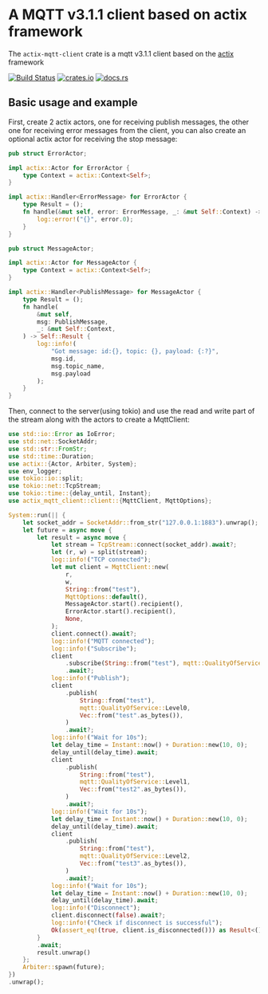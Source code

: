 # A MQTT v3.1.1 client based on actix framework

The `actix-mqtt-client` crate is a mqtt v3.1.1 client based on the [actix](https://github.com/actix/actix) framework

[![Build Status](https://travis-ci.org/Syndim/actix-mqtt-client.svg?branch=master)](https://travis-ci.org/Syndim/actix-mqtt-client) [![crates.io](https://img.shields.io/crates/v/actix-mqtt-client.svg)](https://crates.io/crates/actix-mqtt-client) [![docs.rs](https://docs.rs/actix-mqtt-client/badge.svg)](https://docs.rs/actix-mqtt-client)

## Basic usage and example

First, create 2 actix actors, one for receiving publish messages, the other one for receiving error messages from the client, you can also create an optional actix actor for receiving the stop message:
```rust
pub struct ErrorActor;

impl actix::Actor for ErrorActor {
    type Context = actix::Context<Self>;
}

impl actix::Handler<ErrorMessage> for ErrorActor {
    type Result = ();
    fn handle(&mut self, error: ErrorMessage, _: &mut Self::Context) -> Self::Result {
        log::error!("{}", error.0);
    }
}

pub struct MessageActor;

impl actix::Actor for MessageActor {
    type Context = actix::Context<Self>;
}

impl actix::Handler<PublishMessage> for MessageActor {
    type Result = ();
    fn handle(
        &mut self,
        msg: PublishMessage,
        _: &mut Self::Context,
    ) -> Self::Result {
        log::info!(
            "Got message: id:{}, topic: {}, payload: {:?}",
            msg.id,
            msg.topic_name,
            msg.payload
        );
    }
}
```

Then, connect to the server(using tokio) and use the read and write part of the stream along with the actors to create a MqttClient:
```rust
use std::io::Error as IoError;
use std::net::SocketAddr;
use std::str::FromStr;
use std::time::Duration;
use actix::{Actor, Arbiter, System};
use env_logger;
use tokio::io::split;
use tokio::net::TcpStream;
use tokio::time::{delay_until, Instant};
use actix_mqtt_client::client::{MqttClient, MqttOptions};

System::run(|| {
    let socket_addr = SocketAddr::from_str("127.0.0.1:1883").unwrap();
    let future = async move {
        let result = async move {
            let stream = TcpStream::connect(socket_addr).await?;
            let (r, w) = split(stream);
            log::info!("TCP connected");
            let mut client = MqttClient::new(
                r,
                w,
                String::from("test"),
                MqttOptions::default(),
                MessageActor.start().recipient(),
                ErrorActor.start().recipient(),
                None,
            );
            client.connect().await?;
            log::info!("MQTT connected");
            log::info!("Subscribe");
            client
                .subscribe(String::from("test"), mqtt::QualityOfService::Level2)
                .await?;
            log::info!("Publish");
            client
                .publish(
                    String::from("test"),
                    mqtt::QualityOfService::Level0,
                    Vec::from("test".as_bytes()),
                )
                .await?;
            log::info!("Wait for 10s");
            let delay_time = Instant::now() + Duration::new(10, 0);
            delay_until(delay_time).await;
            client
                .publish(
                    String::from("test"),
                    mqtt::QualityOfService::Level1,
                    Vec::from("test2".as_bytes()),
                )
                .await?;
            log::info!("Wait for 10s");
            let delay_time = Instant::now() + Duration::new(10, 0);
            delay_until(delay_time).await;
            client
                .publish(
                    String::from("test"),
                    mqtt::QualityOfService::Level2,
                    Vec::from("test3".as_bytes()),
                )
                .await?;
            log::info!("Wait for 10s");
            let delay_time = Instant::now() + Duration::new(10, 0);
            delay_until(delay_time).await;
            log::info!("Disconnect");
            client.disconnect(false).await?;
            log::info!("Check if disconnect is successful");
            Ok(assert_eq!(true, client.is_disconnected())) as Result<(), IoError>
        }
        .await;
        result.unwrap()
    };
    Arbiter::spawn(future);
})
.unwrap();
```
